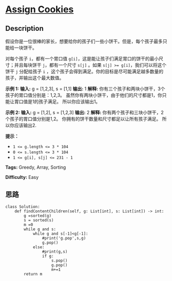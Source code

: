 # [Assign Cookies][title]

## Description

假设你是一位很棒的家长，想要给你的孩子们一些小饼干。但是，每个孩子最多只能给一块饼干。

对每个孩子 `i`，都有一个胃口值 `g[i]`，这是能让孩子们满足胃口的饼干的最小尺寸；并且每块饼干 `j`，都有一个尺寸 `s[j]` 。如果
`s[j] >= g[i]`，我们可以将这个饼干 `j` 分配给孩子 `i` ，这个孩子会得到满足。你的目标是尽可能满足越多数量的孩子，并输出这个最大数值。

**示例 1:**
            **输入:** g = [1,2,3], s = [1,1]    **输出:** 1    **解释:**     你有三个孩子和两块小饼干，3个孩子的胃口值分别是：1,2,3。    虽然你有两块小饼干，由于他们的尺寸都是1，你只能让胃口值是1的孩子满足。    所以你应该输出1。    

**示例 2:**
            **输入:** g = [1,2], s = [1,2,3]    **输出:** 2    **解释:**     你有两个孩子和三块小饼干，2个孩子的胃口值分别是1,2。    你拥有的饼干数量和尺寸都足以让所有孩子满足。    所以你应该输出2.    

**提示：**

  * `1 <= g.length <= 3 * 104`
  * `0 <= s.length <= 3 * 104`
  * `1 <= g[i], s[j] <= 231 - 1`


**Tags:** Greedy, Array, Sorting

**Difficulty:** Easy

## 思路

``` python3
class Solution:
    def findContentChildren(self, g: List[int], s: List[int]) -> int:
        g =sorted(g)
        s = sorted(s)
        m =0
        while g and s:
            while g and s[-1]<g[-1]:
                #print('g.pop',s,g)
                g.pop()
            else:
                #print(g,s)
                if g:
                    s.pop()
                    g.pop()
                    m+=1
        return m
```

[title]: https://leetcode-cn.com/problems/assign-cookies
